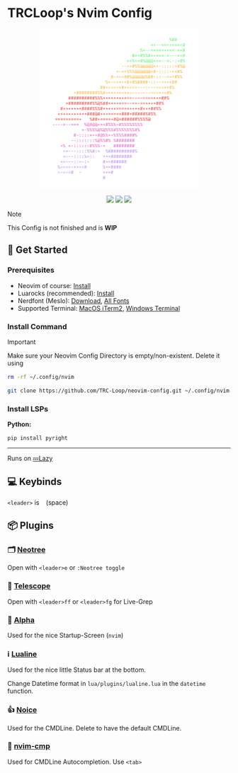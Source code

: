 # TRCLoop's Nvim Config

<p align="center">
  <img src="https://github.com/TRC-Loop/neovim-config/blob/main/.github/static/rocket.svg" width=360>
</p>

<p align="center">
  <img src="https://img.shields.io/github/actions/workflow/status/TRC-Loop/neovim-config/nvim-health.yml?style=for-the-badge&logo=neovim&label=NVIM%20HEALTHCHECK">
  <img src="https://img.shields.io/github/repo-size/TRC-Loop/neovim-config?style=for-the-badge">
  <img src="https://img.shields.io/github/stars/TRC-Loop/neovim-config?style=for-the-badge&logo=github">
</p>

> [!NOTE]  
> This Config is not finished and is **WIP**

## 🚀 Get Started

### Prerequisites
- Neovim of course: [Install](https://github.com/neovim/neovim/blob/master/INSTALL.md)
- Luarocks (recommended): [Install](https://github.com/luarocks/luarocks/wiki/Download)
- Nerdfont (Meslo): [Download](https://github.com/ryanoasis/nerd-fonts/releases/download/v3.4.0/Meslo.zip), [All Fonts](https://www.nerdfonts.com/font-downloads)
- Supported Terminal: [MacOS iTerm2](https://iterm2.com), [Windows Terminal](https://github.com/microsoft/terminal)

### Install Command

> [!IMPORTANT]  
> Make sure your Neovim Config Directory is empty/non-existent. Delete it using
> ```bash
> rm -rf ~/.config/nvim
> ```


```bash
git clone https://github.com/TRC-Loop/neovim-config.git ~/.config/nvim
```

### Install LSPs

**Python:**

```bash
pip install pyright
````

---

Runs on <a href="https://github.com/folke/lazy.nvim" target="_blank" rel="noopener noreferrer">💤Lazy</a>

## 💻 Keybinds

`<leader>` is ` ` (space)

## 📦 Plugins

### 🗂️ [Neotree](https://github.com/nvim-neo-tree/neo-tree.nvim)
Open with `<leader>e` or `:Neotree toggle`

### 🔭 [Telescope](https://github.com/nvim-telescope/telescope.nvim)
Open with `<leader>ff` or `<leader>fg` for Live-Grep

### 🏁 [Alpha](https://github.com/goolord/alpha-nvim)
Used for the nice Startup-Screen (`nvim`)

### ℹ️ [Lualine](https://github.com/nvim-lualine/lualine.nvim)
Used for the nice little Status bar at the bottom.

Change Datetime format in `lua/plugins/lualine.lua` in the `datetime` function.

### 👍 [Noice](https://github.com/folke/noice.nvim)
Used for the CMDLine. Delete to have the default CMDLine.

### 🚗 [nvim-cmp](https://github.com/hrsh7th/nvim-cmp)
Used for CMDLine Autocompletion. Use `<tab>`
